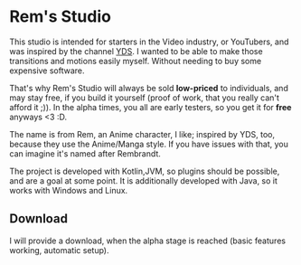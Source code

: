 # Rem's Studio <!-- 's is correct, because it's owned; I thought it may be only for abbreviations of is -->

This studio is intended for starters in the Video industry, or YouTubers,
and was inspired by the channel [YDS](https://www.youtube.com/user/YutsuraidanceStudios). I wanted to be able to make those transitions and motions easily myself. Without needing to buy some expensive software.

That's why Rem's Studio will always be sold **low-priced** to individuals, and may stay free, if you build it yourself (proof of work, that you really can't afford it ;)).
In the alpha times, you all are early testers, so you get it for **free** anyways <3 :D.


The name is from Rem, an Anime character, I like; inspired by YDS, too, because they use the Anime/Manga style. If you have issues with that, you can imagine it's named after Rembrandt.

The project is developed with Kotlin,JVM, so plugins should be possible, and are a goal at some point.
It is additionally developed with Java, so it works with Windows and Linux.

## Download

I will provide a download, when the alpha stage is reached (basic features working, automatic setup).

